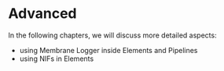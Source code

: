 # Advanced

In the following chapters, we will discuss more detailed aspects:
* using Membrane Logger inside Elements and Pipelines
* using NIFs in Elements

